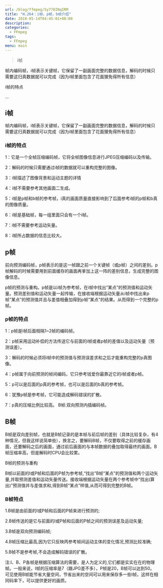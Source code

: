 ```yaml
---
url: /blog/ffmpeg/Sy778INqIRM
title: "H.264：i帧，p帧，b帧介绍"
date: 2018-05-14T04:45:01+08:00
description:
categories:
  - FFmpeg
tags:
  - FFmpeg
menu: main
---
```


> i帧

帧内编码帧，i帧表示关键帧，它保留了一副画面完整的数据信息，解码的时候只需要这归真数据就可以完成（因为i帧里面包含了花面狸免得所有信息）

i帧的特点

…

## i帧

帧内编码帧，i帧表示关键帧，它保留了一副画面完整的数据信息，解码的时候只需要这归真数据就可以完成（因为i帧里面包含了花面狸免得所有信息）

### i帧的特点

1：它是一个全帧压缩编码帧，它将全帧图像信息进行JPEG压缩编码以及传输。

2：解码的时候只需要通过i帧的数据就可以重构完整的图像。

3：i帧描述了图像背景和运动主题的详情

4：i帧不需要参考其他画面二生成。

5：i帧是p帧和b帧的参考帧，i真的画面质量直接影响到了后面参考i帧的p帧和b真的图像质量。

6：i帧是基础帧，每一组里面只会有一个i帧。

7：i帧不需要参考运动矢量。

8：i帧所占数据的信息比较大。

## p帧

前向预测编码帧，p帧表示的是这一帧跟之前一个关键帧（或p帧）之间的差别。p帧解码的时候需要用到前面缓存的画面再爹加上这一阵的差别信息，生成完整的图像信息。

p帧的预测与重构。p帧是以i帧为参考帧，在i帧中找出”某点”的预测值和运动矢量。预测差别值和运动矢量一起传输，在接收端根据运动矢量从i帧中找出来p帧”某点”的预测值并且与差值相叠加得到p帧”某点”的结果。从而得到一个完整的p帧。

### p帧的特点

1：p帧是i帧后面相隔1~2帧的编码帧。

2：p帧采用运动补偿的方法传送它与前面的i帧或者p帧的差值以及运动矢量（预测误差）。

3：解码的时候必须将i帧中的预测值与预测误差求和之后才能重构完整的p真图像。

4：p帧属于向前预测的帧间编码，它只参考钱爱你最靠近它的i帧或者p帧。

5：p可以是后面的p真的参考帧，也可以是后面的b真的参考帧。

6：犹豫p帧是参考帧，它可能造成解码错误的扩散。

7：p真的压缩比例比较高。 B帧:双向预测内插编码帧。

## B帧

B帧是双向差别帧，也就是B帧记录的是本帧与前后帧的差别（具体比较复杂，有4种情况，但我这样说简单些），换言之，要解码B帧，不仅要取得之前的缓存画面，还要解码之后的画面，通过前后画面的与本帧数据的叠加取得最终的画面。B帧压缩率高，但是解码时CPU会比较累。

B帧的预测与重构

B帧以前面的I或P帧和后面的P帧为参考帧,“找出”B帧“某点”的预测值和两个运动矢量,并取预测差值和运动矢量传送。接收端根据运动矢量在两个参考帧中“找出(算出)”预测值并与差值求和,得到B帧“某点”样值,从而可得到完整的B帧。

### B帧特点

1.B帧是由前面的I或P帧和后面的P帧来进行预测的;

2.B帧传送的是它与前面的I或P帧和后面的P帧之间的预测误差及运动矢量;

3.B帧是双向预测编码帧;

4.B帧压缩比最高,因为它只反映丙参考帧间运动主体的变化情况,预测比较准确;

5.B帧不是参考帧,不会造成解码错误的扩散。

注:I、B、P各帧是根据压缩算法的需要，是人为定义的,它们都是实实在在的物理帧。一般来说，I帧的压缩率是7（跟JPG差不多），P帧是20，B帧可以达到50。可见使用B帧能节省大量空间，节省出来的空间可以用来保存多一些I帧，这样在相同码率下，可以提供更好的画质。